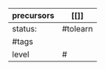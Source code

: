 

| precursors | [[]]     |
| ---------- | -------- |
| status:    | #tolearn |
| #tags      |          |
| level      | #        |
